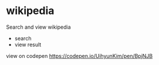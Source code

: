 # wikipedia
Search and view wikipedia
* search
* view result

view on codepen
https://codepen.io/UihyunKim/pen/BpjNJB

